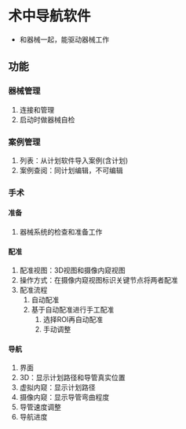 # 术中导航软件
* 和器械一起，能驱动器械工作

## 功能
### 器械管理
1. 连接和管理
1. 启动时做器械自检

### 案例管理
1. 列表：从计划软件导入案例(含计划)
1. 案例查阅：同计划编辑，不可编辑

### 手术
#### 准备
1. 器械系统的检查和准备工作

#### 配准
1. 配准视图：3D视图和摄像内窥视图
1. 操作方式：在摄像内窥视图标识关键节点将两者配准
1. 配准流程
    1. 自动配准
    1. 基于自动配准进行手工配准
        1. 选择ROI再自动配准
        1. 手动调整

#### 导航
1. 界面
  1. 3D：显示计划路径和导管真实位置
  1. 虚拟内窥：显示计划路径
  1. 摄像内窥：显示导管弯曲程度
1. 导管速度调整
1. 导航进度
